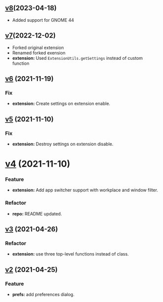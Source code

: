 ## [v8](https://github.com/lepa22/window-app-switcher-on-active-monitor/compare/v7...v8)(2023-04-18)

- Added support for GNOME 44

## [v7](https://github.com/lepa22/window-app-switcher-on-active-monitor/compare/v6...v7)(2022-12-02)

- Forked original extension
- Renamed forked exension
- **extension:** Used `ExtensionUtils.getSettings` instead of custom function

## [v6](https://github.com/gedzeppelin/monitor-window-switcher/compare/v5...v6) (2021-11-19)

### Fix

- **extension:** Create settings on extension enable.

## [v5](https://github.com/gedzeppelin/monitor-window-switcher/compare/v4...v5) (2021-11-10)

### Fix

- **extension:** Destroy settings on extension disable.

# [v4](https://github.com/gedzeppelin/monitor-window-switcher/compare/v3...v4) (2021-11-10)

### Feature

- **extension:** Add app switcher support with workplace and window filter.

### Refactor

- **repo:** README updated. 

## [v3](https://github.com/gedzeppelin/monitor-window-switcher/compare/v2...v3) (2021-04-26)

### Refactor

- **extension:** use three top-level functions instead of class.

## [v2](https://github.com/gedzeppelin/monitor-window-switcher/compare/v1...v2) (2021-04-25)

### Feature

- **prefs:** add preferences dialog.
